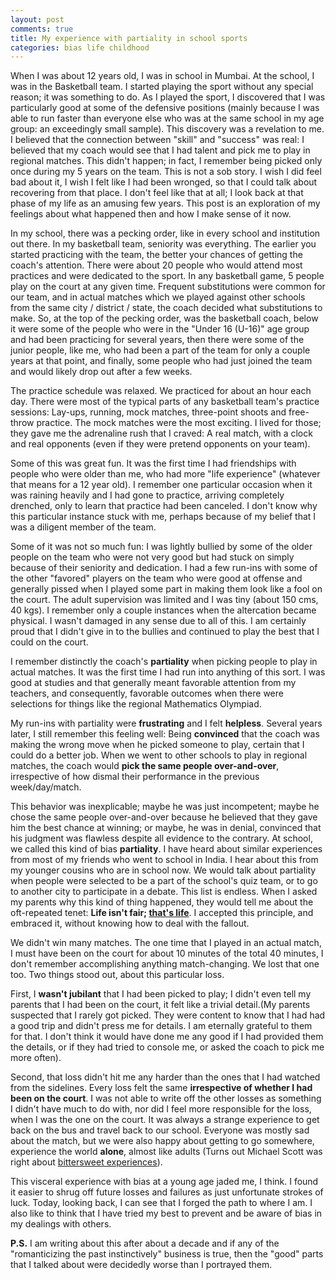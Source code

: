 ```yaml
---
layout: post
comments: true
title: My experience with partiality in school sports
categories: bias life childhood
---
```


When I was about 12 years old, I was in school in Mumbai. At the school, I was in the Basketball
team. I started playing the sport without any special reason; it was something to do. As I played
the sport, I discovered that I was particularly good at some of the defensive positions (mainly
because I was able to run faster than everyone else who was at the same school in my age group: an
exceedingly small sample). This discovery was a revelation to me. I believed that the connection
between "skill" and "success" was real: I believed that my coach would see that I had talent and
pick me to play in regional matches. This didn't happen; in fact, I remember being picked only once
during my 5 years on the team. This is not a <span class="underline">sob story</span>. I wish I <span class="underline">did</span> feel bad about it, I wish I
felt like I had been wronged, so that I could talk about <span class="underline">recovering</span> from that place. I don't feel
like that at all; I look back at that phase of my life as an amusing few years. This post is an
exploration of my feelings about what happened then and how I make sense of it now.

<!--more-->

In my school, there was a pecking order, like in every school and institution out there. In my
basketball team, seniority was everything. The earlier you started practicing with the team, the
better your chances of getting the coach's attention. There were about 20 people who would attend
most practices and were dedicated to the sport. In any basketball game, 5 people play on the court
at any given time. Frequent substitutions were common for our team, and in actual matches which we
played against other schools from the same city / district / state, the coach decided what
substitutions to make. So, at the top of the pecking order, was the basketball coach, below it were
some of the people who were in the "Under 16 (U-16)" age group and had been practicing for several
years, then there were some of the junior people, like me, who had been a part of the team for only
a couple years at that point, and finally, some people who had just joined the team and would likely
drop out after a few weeks.

The practice schedule was relaxed. We practiced for about an hour each day. There were most of the
typical parts of any basketball team's practice sessions: Lay-ups, running, mock matches,
three-point shoots and free-throw practice. The mock matches were the most exciting. I lived for
those; they gave me the adrenaline rush that I craved: A real match, with a clock and real opponents
(even if they were pretend opponents on your team).

Some of this was great fun. It was the first time I had friendships with people who were older than
me, who had more "life experience" (whatever that means for a 12 year old). I remember one
particular occasion when it was raining heavily and I had gone to practice, arriving completely
drenched, only to learn that practice had been canceled. I don't know why this particular instance
stuck with me, perhaps because of my belief that I was a diligent member of the team.

Some of it was not so much fun: I was lightly bullied by some of the older people on the team who
were not very good but had stuck on simply because of their seniority and dedication. I had a few
run-ins with some of the other "favored" players on the team who were good at offense and generally
pissed when I played some part in making them look like a fool on the court. The adult supervision
was limited and I was tiny (about 150 cms, 40 kgs). I remember only a couple instances when the
altercation became physical. I wasn't <span class="underline">damaged</span> in any sense due to all of this. I am certainly
proud that I didn't give in to the bullies and continued to play the best that I could on the court.

I remember distinctly the coach's **partiality** when picking people to play in actual matches. It was
the first time I had run into anything of this sort. I was good at studies and that generally meant
favorable attention from my teachers, and consequently, favorable outcomes when there were
selections for things like the regional Mathematics Olympiad.

My run-ins with partiality were **frustrating** and I felt **helpless**. Several years later, I still
remember this feeling well: Being **convinced** that the coach was making the wrong move when he
picked someone to play, certain that I could do a better job. When we went to other schools to play
in regional matches, the coach would **pick the same people over-and-over**, irrespective of how
dismal their performance in the previous week/day/match.

This behavior was inexplicable; maybe he was just incompetent; maybe he chose the same people
over-and-over because he believed that they gave him the best chance at winning; or maybe, he was in
denial, convinced that his judgment was flawless despite all evidence to the contrary. At school, we
called this kind of bias **partiality**. I have heard about similar experiences from most of my
friends who went to school in India. I hear about this from my younger cousins who are in school
now. We would talk about partiality when people were selected to be a part of the school's quiz
team, or to go to another city to participate in a debate. This list is endless. When I asked my
parents why this kind of thing happened, they would tell me about the oft-repeated tenet: **Life
isn't fair; [that's life](https://www.youtube.com/watch?v=TnlPtaPxXfc)**. I accepted this principle, and embraced it, without knowing how to deal
with the fallout.

We didn't win many matches. The one time that I played in an actual match, I must have been on the
court for about 10 minutes of the total 40 minutes, I don't remember accomplishing anything
match-changing. We lost that one too. Two things stood out, about this particular loss.

First, I **wasn't jubilant** that I had been picked to play; I didn't even tell my parents that I had
been on the court, it felt like a trivial detail.(My parents suspected that I rarely got
picked. They were content to know that I had had a good trip and didn't press me for details. I am
eternally grateful to them for that. I don't think it would have done me any good if I had provided
them the details, or if they had tried to console me, or asked the coach to pick me more often).

Second, that loss didn't hit me any harder than the ones that I had watched from the
sidelines. Every loss felt the same **irrespective of whether I had been on the court**. I was not
able to write off the other losses as something I didn't have much to do with, nor did I feel more
responsible for the loss, when I was the one on the court. It was always a strange experience to get
back on the bus and travel back to our school. Everyone was mostly sad about the match, but we were
also happy about getting to go somewhere, experience the world **alone**, <span class="underline">almost</span> like
adults (Turns out Michael Scott was right about [bittersweet experiences](https://www.tvfanatic.com/quotes/i-guess-this-is-what-they-call-a-bittersweet-moment-it-is-bitte/)).

This visceral experience with bias at a young age jaded me, I think. I found it easier to shrug off
future losses and failures as just unfortunate strokes of luck. Today, looking back, I can see that
I forged the path to where I am. I also like to think that I have tried my best to prevent and be
aware of bias in my dealings with others.

**P.S.** I am writing about this after about a decade and if any of the "romanticizing the past
instinctively" business is true, then the "good" parts that I talked about were decidedly worse than
I portrayed them.
